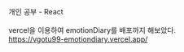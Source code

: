 개인 공부 - React
<br>
<br>
vercel을 이용하여 emotionDiary를 배포까지 해보았다. <br>
https://vgotu99-emotiondiary.vercel.app/
